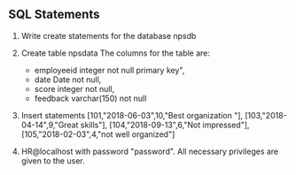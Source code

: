 ## SQL Statements

1. Write create statements for the database npsdb
2. Create table npsdata
   The columns for the table are:

   - employeeid integer not null primary key",
   - date Date not null,
   - score integer not null,
   - feedback varchar(150) not null

3. Insert statements
   [101,"2018-06-03",10,"Best organization "],
   [103,"2018-04-14",9,"Great skills"],
   [104,"2018-09-13",6,"Not impressed"],
   [105,"2018-02-03",4,"not well organized"]
4. HR@localhost with password "password". All necessary privileges are given to the user.
